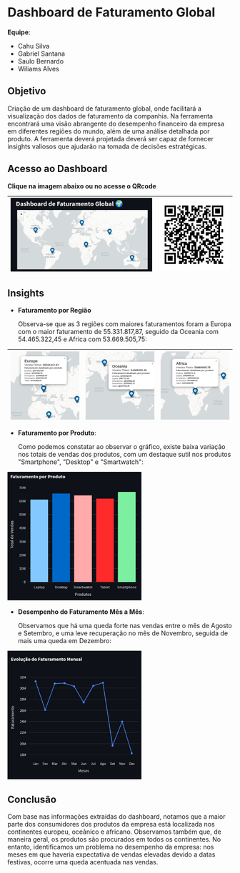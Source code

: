 # Dashboard de Faturamento Global

**Equipe**:
- Cahu Silva
- Gabriel Santana
- Saulo Bernardo
- Wiliams Alves

## Objetivo
Criação de um dashboard de faturamento global, onde facilitará a visualização dos dados de faturamento da companhia. Na ferramenta encontrará uma visão abrangente do desempenho financeiro da empresa em diferentes regiões do mundo, além de uma análise detalhada por produto. A ferramenta deverá projetada deverá ser capaz de fornecer insights valiosos que ajudarão na tomada de decisões estratégicas.

## Acesso ao Dashboard

**Clique na imagem abaixo ou no acesse o QRcode**

|[<img src='./imag/image.png' width=400>](https://dashboarglobal.streamlit.app/) | [<img src='./imag/qrcode.png' width=200>](https://dashboarglobal.streamlit.app/)|
|---------------------|---------------------|

## Insights
- **Faturamento por Região**
    
    Observa-se que as 3 regiões com maiores faturamentos foram a Europa com o maior faturamento de 55.331.817,87, seguido da Oceania com 54.465.322,45 e Africa com 53.669.505,75:

| <img src='./imag/image-2.png' width=300>  | <img src='./imag/image-1.png' width=300>  | <img src='./imag/image-3.png' width=300>  |
|---------------------------|---------------------------|---------------------------|

- **Faturamento por Produto**:

    Como podemos constatar ao observar o gráfico, existe baixa variação nos totais de vendas dos produtos, com um destaque sutil nos produtos "Smartphone", "Desktop" e "Smartwatch":

<img src='./imag/image-4.png' width=300>

- **Desempenho do Faturamento Mês a Mês**:

    Observamos que há uma queda forte nas vendas entre o mês de Agosto e Setembro, e uma leve recuperação no mês de Novembro, seguida de mais uma queda em Dezembro:

<img src='./imag/image-5.png' width=300>

## Conclusão

Com base nas informações extraídas do dashboard, notamos que a maior parte dos consumidores dos produtos da empresa está localizada nos continentes europeu, oceânico e africano. Observamos também que, de maneira geral, os produtos são procurados em todos os continentes. No entanto, identificamos um problema no desempenho da empresa: nos meses em que haveria expectativa de vendas elevadas devido a datas festivas, ocorre uma queda acentuada nas vendas.

